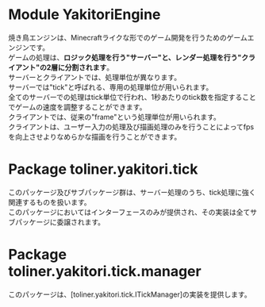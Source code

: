 # Module YakitoriEngine
焼き鳥エンジンは、Minecraftライクな形でのゲーム開発を行うためのゲームエンジンです。  
ゲームの処理は、**ロジック処理を行う"サーバー"と、レンダー処理を行う"クライアント"の2層に分割されます**。  
サーバーとクライアントでは、処理単位が異なります。  
サーバーでは"tick"と呼ばれる、専用の処理単位が用いられます。  
全てのサーバーでの処理はtick単位で行われ、1秒あたりのtick数を指定することでゲームの速度を調整することができます。  
クライアントでは、従来の"frame"という処理単位が用いられます。  
クライアントは、ユーザー入力の処理及び描画処理のみを行うことによってfpsを向上させよりなめらかな描画を行うことができます。

# Package toliner.yakitori.tick
このパッケージ及びサブパッケージ群は、サーバー処理のうち、tick処理に強く関連するものを扱います。  
このパッケージにおいてはインターフェースのみが提供され、その実装は全てサブパッケージに委譲されます。  

# Package toliner.yakitori.tick.manager
このパッケージは、[toliner.yakitori.tick.ITickManager]の実装を提供します。
